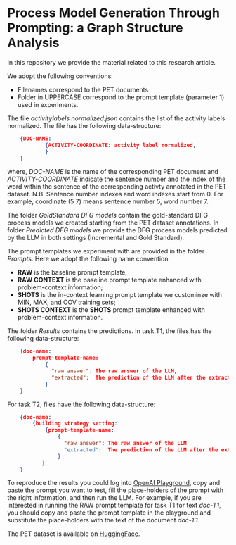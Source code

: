 Process Model Generation Through Prompting: a Graph Structure Analysis
=====================================================================

In this repository we provide the material related to this research article.

We adopt the following conventions:
- Filenames correspond to the PET documents
- Folder in UPPERCASE correspond to the prompt template (parameter 1) used in experiments.

The file *activitylabels normalized.json* contains the list of the activity labels normalized.
The file has the following data-structure:
```json
    {DOC-NAME:
            {ACTIVITY-COORDINATE: activity label normalized,
            }
    }
```
where, *DOC-NAME* is the name of the corresponding PET document and *ACTIVITY-COORDINATE* indicate the sentence number and the index of the word within the sentence of the corresponding activty annotated in the PET dataset.
N.B. Sentence number indexes and word indexes start from 0.
For example,  coordinate (5 7) means sentence number 5, word number 7.

The folder *GoldStandard DFG models* contain the gold-standard DFG process models we created starting from the PET dataset annotations.
In folder *Predicted DFG models* we provide the DFG process models predicted by the LLM in both settings (Incremental  and Gold Standard).

The prompt templates we experiment with are provided in the folder *Prompts*.
Here we adopt the following name convention:
- **RAW** is the baseline prompt template;
- **RAW CONTEXT** is the baseline prompt template enhanced with problem-context information;
- **SHOTS** is the in-context learning prompt template we custominze with MIN, MAX, and COV training sets;
- **SHOTS CONTEXT** is the **SHOTS** prompt template enhanced with problem-context information.

The folder *Results* contains the predictions.
In task T1, the files has the following data-structure:
```json
    {doc-name:
        prompt-template-name:
            {
              "raw answer": The raw answer of the LLM,
              "extracted":  The prediction of the LLM after the extraction of the activity labels
            }
    }
```    
For task T2, files have the following data-structure:
```json
    {doc-name:
        {building strategy setting:
            {prompt-template-name:
                {
                  "raw answer": The raw answer of the LLM
                  "extracted":  The prediction of the LLM after the extraction of the activity relations
                }
           }
    }
```


To reproduce the results you could log into [OpenAI Playground](https://platform.openai.com/playground), copy and paste the prompt you want to test, fill the place-holders of the prompt with the right information,  and then run the LLM.
For example, if you are interested in running the RAW prompt template for task T1 for text *doc-1.1*, you should copy and paste the prompt template in the playground and substitute the place-holders with the text of the document *doc-1.1*.

The PET dataset is available on [HuggingFace](https://huggingface.co/datasets/patriziobellan/PETv11).